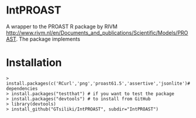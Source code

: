 # IntPROAST
A wrapper to the PROAST R package by RIVM http://www.rivm.nl/en/Documents_and_publications/Scientific/Models/PROAST. The package implements 
# Installation
  
	> install.packages(c('RCurl','png','proast61.5','assertive','jsonlite')# dependencies  
	> install.packages("testthat") # if you want to test the package  
	> install.packages("devtools") # to install from GitHub  
	> library(devtools)  
	> install_github("GTsiliki/IntPROAST", subdir="IntPROAST")  
